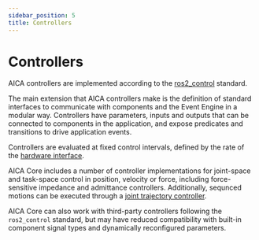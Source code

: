 ```yaml
---
sidebar_position: 5
title: Controllers
---
```


# Controllers

AICA controllers are implemented according to the [ros2_control](../../ros-concepts/controlling-robots.md) standard.

The main extension that AICA controllers make is the definition of standard interfaces to communicate
with components and the Event Engine in a modular way. Controllers have parameters, inputs and outputs that can be
connected to components in the application, and expose predicates and transitions to drive application events.

Controllers are evaluated at fixed control intervals, defined by the rate of
the [hardware interface](../hardware-interfaces.md).

AICA Core includes a number of controller implementations for joint-space and task-space control in position,
velocity or force, including force-sensitive impedance and admittance controllers. Additionally, sequnced motions can
be executed through a [joint trajectory controller](./jtc.md).

AICA Core can also work with third-party controllers following the `ros2_control` standard, but may have
reduced compatibility with built-in component signal types and dynamically reconfigured parameters.